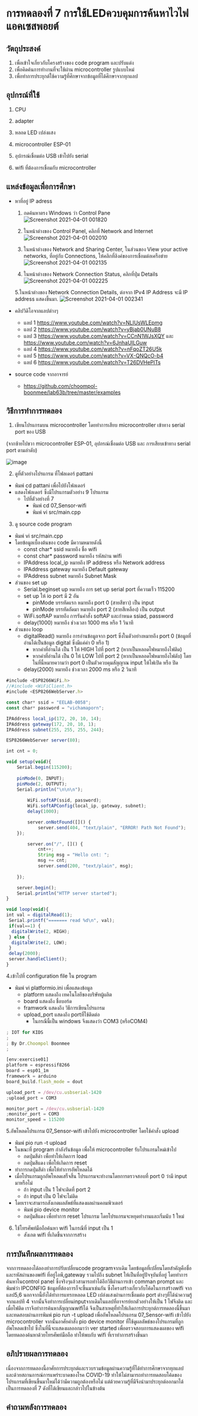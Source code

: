 # การทดลองที่ 7 การใช้LEDควบคุมการค้นหาไวไฟแอคเซสพอยต์

## วัตถุประสงค์
1. เพื่อเข้าใจเกี่ยวกับโครงสร้างของ code program และปรับแต่ง
3. เพื่อคิดค้นการทำงานที่จะใช้ผ่าน microcontroller รูปแบบใหม่
4. เพื่อทำการประยุกต์ใช้ความรู้ที่ศึกษาจากข้อมูลที่ได้ศึกษาจากทุกแลป

## อุปกรณ์ที่ใช้
1. CPU
2. adapter
3. หลอด LED เปล่งแสง
4. microcontroller ESP-01
5. อุปกรณ์เชื่อมต่อ USB เข้าไปยัง serial

6. wifi ที่ต้องการเชื่อมกับ microcontroller

## แหล่งข้อมูลเพื่อการศึกษา
- หาที่อยู่ IP adress 
  1. กดค้นหาตรง Windows ว่า Control Pane
   ![Screenshot 2021-04-01 001820](https://user-images.githubusercontent.com/81258597/113185894-34405580-9281-11eb-9ba6-ca1f98c352af.png)
  2. ในหน้าต่างของ Control Panel, คลิกที่ Network and Internet
   ![Screenshot 2021-04-01 002010](https://user-images.githubusercontent.com/81258597/113185925-3b676380-9281-11eb-92bb-d3428ea38327.png)

  3. ในหน้าต่างของ Network and Sharing Center, ในส่วนของ View your active networks, ที่อยู่กับ Connections, ให้คลิกที่ลิงค์ของการเชื่อมต่อเครือข่าย
    ![Screenshot 2021-04-01 002135](https://user-images.githubusercontent.com/81258597/113185943-402c1780-9281-11eb-9280-d69f48757080.png)

  4. ในหน้าต่างของ Network Connection Status, คลิกที่ปุ่ม Details
    ![Screenshot 2021-04-01 002225](https://user-images.githubusercontent.com/81258597/113185960-44583500-9281-11eb-9b62-2197d36e1da7.png)

  5.ในหน้าต่างของ Network Connection Details, ต่อจาก IPv4 IP Address จะมี IP address แสดงขึ้นมา.
    ![Screenshot 2021-04-01 002341](https://user-images.githubusercontent.com/81258597/113185976-491ce900-9281-11eb-9bea-5c4a84da1651.png)




- คลิปวิดิโอจากแลปต่างๆ
  - แลป 1 https://www.youtube.com/watch?v=NLIUsWLEpmg
  - แลป 2 https://www.youtube.com/watch?v=yBjab0UNuB8
  - แลป 3 https://www.youtube.com/watch?v=CCnN1WJsXQY และ https://www.youtube.com/watch?v=6JnhaUILGuw
  - แลป 4 https://www.youtube.com/watch?v=nFqoZT26U5k
  - แลป 5 https://www.youtube.com/watch?v=VX-QNQcO-b4
  - แลป 6 https://www.youtube.com/watch?v=T26DVHePlTs
- source code จากอาจารย์
  - https://github.com/choompol-boonmee/lab63b/tree/master/examples

## วิธีการทำการทดลอง
1. เขียนโปรแกรมบน microcontroller โดยทำการเสียบ microcontroller เข้าทาง serial port ของ USB 

(จากซ้ายไปขวา microcontroller ESP-01, อุปกรณ์เชื่อมต่อ USB และ การเสียบเข้าทาง serial port ตามลำดับ)

![image](https://user-images.githubusercontent.com/80879966/112019858-6dcadf80-8b62-11eb-8370-cc9b002280f5.jpg)

2. ดูที่ตัวอย่างโปรแกรม ที่โฟลเดอร์ pattani
- พิมพ์ cd pattani เพื่อไปยังโฟลเดอร์
- แสดงโฟลเดอร์ ซึ่งมีโปรแกรมตัวอย่าง 9 โปรแกรม
  - ไปที่ตัวอย่างที่ 7
    - พิมพ์ cd 07_Sensor-wifi
    - พิมพ์ vi src/main.cpp

3. ดู source code program 
- พิมพ์ vi src/main.cpp
- โดยข้อมูลเบื้องต้นของ code มีความหมายดังนี้
  - const char* ssid หมายถึง ชื่อ wifi
  - const char* password หมายถึง รหัสผ่าน wifi
  - IPAddress local_ip หมายถึง IP address หรือ Network address
  - IPAddress gateway หมายถึง Default gateway
  - IPAddress subnet หมายถึง Subnet Mask
 - ส่วนของ set up
   - Serial.beginset up หมายถึง การ set up serial port ที่ความเร็ว 115200
   - set up ให้ io port มี 2 อัน
      - pinMode บรรทัดแรก หมายถึง port 0 (สายสีขาว) เป็น input
      - pinMode บรรทัดถัดมา หมายถึง port 2 (สายสีเหลือง) เป็น output
   - WiFi.softAP หมายถึง การรันคำสั่ง softAP และกำหนด ssiad, password
   - delay(1000) หมายถึง ช่วงเวลา 1000 ms หรือ 1 วินาที
 - ส่วนของ loop
   - digitalRead() หมายถึง การอ่านข้อมูลจาก port ซึ่งในตัวอย่างหมายถึง port 0 (ข้อมูลที่อ่านได้เป็นข้อมูล digital ซึ่งมีแค่ค่า 0 หรือ 1)
      - หากค่าที่อ่านได้ เป็น 1 ให้ HIGH ไปที่ port 2 (หากเป็นหลอดไฟหมายถึงไฟติด)
      - หากค่าที่อ่านได้ เป็น 0 ให้ LOW ไปที่ port 2 (หากเป็นหลอดไฟหมายถึงไฟดับ)
    โดยในที่นี้หมายความว่า port 0 เป็นตัวควบคุมสัญญาณ input ให้ไฟเปิด หรือ ปิด
   - delay(2000) หมายถึง ช่วงเวลา 2000 ms หรือ 2 วินาที
    
```javascript
#include <ESP8266WiFi.h>
//#include <WiFiClient.h>
#include <ESP8266WebServer.h>

const char* ssid = "EELAB-0058";
const char* password = "vichamaporn";

IPAddress local_ip(172, 20, 10, 14);
IPAddress gateway(172, 20, 10, 1);
IPAddress subnet(255, 255, 255, 244);

ESP8266WebServer server(80);

int cnt = 0;

void setup(void){
	Serial.begin(115200);
	
	pinMode(0, INPUT);
 	pinMode(2, OUTPUT);
 	Serial.println("\n\n\n");
	
		WiFi.softAP(ssid, password);
		WiFi.softAPConfig(local_ip, gateway, subnet);
		delay(1000);

		server.onNotFound([]() {
			server.send(404, "text/plain", "ERROR! Path Not Found");
	});

		server.on("/", []() {
			cnt++;
			String msg = "Hello cnt: ";
			msg += cnt;
			server.send(200, "text/plain", msg);
	
	});

	server.begin();
	Serial.println("HTTP server started");
}

void loop(void){
int val = digitalRead(1);
 Serial.printf("======= read %d\n", val);
 if(val==1) {
  digitalWrite(2, HIGH);
 } else {
  digitalWrite(2, LOW);
 }
 delay(2000);
 server.handleClient();
}
```

4.เข้าไปที่ configuration file ใน program
- พิมพ์ vi platformio.ini เพื่อแสดงข้อมูล
  - platform แสดงถึง เทคโนโลยีของบริษัทผู้ผลิต
  - board แสดงถึง ชื่อบอร์ด
  - framwork แสดงถึง วิธีการเขียนโปรแกรม
  - upload_port แสดงถึง portที่ใช้ติดต่อ 
    - ในกรณีนี้เป็น windows จึงแสดงว่า COM3 (หรือCOM4)

```javascript
; IOT for KIDS
;
; By Dr.Choompol Boonmee
; 

[env:exercise01]
platform = espressif8266
board = esp01_1m
framework = arduino
board_build.flash_mode = dout

upload_port = /dev/cu.usbserial-1420
;upload_port = COM3

monitor_port = /dev/cu.usbserial-1420
;monitor_port = COM3
monitor_speed = 115200
```

5.อัพโหลดโปรแกรม 07_Sensor-wifi เข้าไปยัง microcontroller โดยใช้คำสั่ง upload
- พิมพ์ pio run -t upload
- ในขณะที่ program กำลังรันข้อมูล เพื่อให้ microcontroller รับโปรแกรมใหม่เข้าไป
  - กดปุ่มสีดำ เพื่อทำให้เกิดการ load 
  - กดปุ่มสีแดง เพื่อให้เกิดการ reset
 - ทำการกดปุ่มสีดำ เพื่อให้ทำการอัพโหลดได้
 - เมื่อโปรแกรมถูกอัพโหลดเสร็จสิ้น โปรแกรมจะทำงานโดยการตรวจสอบที่ port 0 ว่ามี input มาหรือไม่
    - ถ้า input เป็น 1 ไฟจะติดที่ port 2
    - ถ้า input เป็น 0 ไฟจะไม่ติด
- โดยเราจะสามารถสังเกตผลลัพธ์ที่แสดงผลผ่านคอมพิวเตอร์
  - พิมพ์ pio device monitor
   - กดปุ่มสีแดง เพื่อทำการ reset โปรแกรม  โดยโปรแกรมจะหยุดทำงานและเริ่มนับ 1 ใหม่
 
6. ใช้โทรศัพท์มือถือค้นหา wifi ในกรณีที่ input เป็น 1
   - สังเกต wifi ที่เกิดขึ้นจากการสร้าง

## การบันทึกผลการทดลอง 
  จากการทดลองได้ลองทำการปรับเปลี่ยนcode programจากเดิม โดยข้อมูลที่เปลี่ยนโดยสำคัญคือชื่อและรหัสผ่านของwifi ที่อยู่ไอพี,gateway รวมไปถึง subnet ให้เป็นที่อยู่ปัจจุบันที่อยู่ โดยทำการค้นหาในcontrol panel ซึ่งจริงๆแล้วสามารถทำได้อีกวิธีผ่านการเข้า comman prompt และพิมพ์ว่า IPCONFIG ข้อมูลที่ต้องการก็จะขึ้นมาเช่นกัน ซึ่งโครงสร้างเกี่ยวกับโค้ดในการสร้างwifi จากแลป5,6 นอกจากนี้ยังได้ทำการแทรกหลอด LED เปล่งแสงผ่านการเชื่อมต่อ port ต่างๆที่ได้นำความรู้จากแลปที 4 จากนั้นจึงทำการเปลี่ยนinputจากเดิมในแลปที่อาจารย์ยกตัวอย่างให้เป็น 1 ไฟจึงติด และเมื่อไฟติด เราจึงทำการค้นหาสัญญาณwifiได้ จึงเป็นสาเหตุที่ทำให้เกิดการประยุกต์การทดลองนี้ขึ้นมาและทดสอบผ่านการพิมพ์ pio run -t upload เพื่ออัพโหลดโปรแกรม 07_Sensor-wifi เข้าไปยัง microcontroller จากนั้นอาศัยคำสั่ง pio device monitor ที่ใช้ดูผลลัพธ์ของโปรแกรมที่ถูกอัพโหลดเข้าไป 
ซึ่งในที่นี้จะแสดงผลออกมาว่า ver started เพื่อตรวจสอบการแสดงผลของ wifi โดยทดลองค้นหาด้วยโทรศัพท์มือถือ ทำให้พบกับ wifi ที่เราทำการสร้างขึ้นมา

## อภิปรายผลการทดลอง 
  เนื่องจากการทดลองนี้อาศัยการประยุกต์และรวบรวมข้อมูลผ่านความรู้ที่ได้ทำการศึกษาจากทุกแลป และด้วยสถานการณ์การแพร่ระบาดของโรค COVID-19 ทำให้ไม่สามารถทำการทดสอบโค้ดของโปรแกรมที่เขียนขึ้นมาใหม่ได้ว่ามีความถูกต้องหรือไม่ แต่ด้วยความรู้ที่มีจึงนำมาประยุกต์ออกมาได้เป็นการทดลองที่ 7 ดังที่ได้เขียนและกล่าวไปในข้างต้น 

## คำถามหลังการทดลอง 


